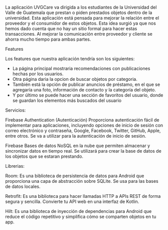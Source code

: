 La aplicación UVGCare va dirigida a los estudiantes de la Universidad del Valle de Guatemala que prestan
o piden prestados objetos dentro de la universidad. Esta aplicación está pensada para mejorar la
relación entre el proveedor y el consumidor de estos objetos. Esta idea surgió ya que nos hemos
dado cuenta que no hay un sitio formal para hacer estas transacciones. Al mejorar la
comunicación entre proveedor y cliente se ahorra mucho tiempo para ambas partes.

Features

Los features que nuestra aplicación tendría son los siguientes:
- La página principal mostraria recomendaciones con publicaciones hechas por los
usuarios.
- Otra página daria la opcion de buscar objetos por categoria.
- También está la opción de publicar anuncios de préstamo, en el que se agregaría una foto,
información de contacto y la categoría del objeto.
- Y por último se puede hacer una sección de favoritos del usuario, donde se guardan los
elementos más buscados del usuario

Servicios:

Firebase Authentication (Autenticación)
Proporciona autenticación fácil de implementar para aplicaciones, incluyendo opciones de inicio de sesión con correo electrónico y contraseña, Google, Facebook, Twitter, GitHub, Apple, entre otros.
Se va a utilizar para la autenticación de inicio de sesión. 

Firebase
Bases de datos NoSQL en la nube que permiten almacenar y sincronizar datos en tiempo real.
Se utilizará para crear la base de datos de los objetos que se estaran prestando. 

Librerias:

Room:
Es una biblioteca de persistencia de datos para Android que proporciona una capa de abstracción sobre SQLite. Se usa para las bases de datos locales.

Retrofit:
Es una biblioteca para hacer llamadas HTTP a APIs REST de forma segura y sencilla. Convierte tu API web en una interfaz de Kotlin.

Hilt:
Es una biblioteca de inyección de dependencias para Android que reduce el código repetitivo y simplifica cómo se comparten objetos en tu app.
